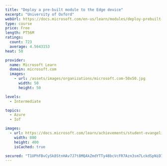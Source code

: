 ```yaml
---
title: "Deploy a pre-built module to the Edge device"
excerpt: "University of Oxford"
webUrl: https://docs.microsoft.com/en-us/learn/modules/deploy-prebuilt-module-edge-device/
type: course
price: Free
length: PT56M
ratings:
  count: 723
  average: 4.5643153
heat: 50

provider:
  name: Microsoft Learn
  domain: microsoft.com
  images:
    - url: /assets/images/organizations/microsoft.com-50x50.jpg
      width: 50
      height: 50

levels:
  - Intermediate

topics:
  - Azure
  - IoT

images:
  - url: https://docs.microsoft.com/learn/achievements/student-evangelism/deploy-pre-built-module-iot-edge-social.png
    width: 800
    height: 400
    isCached: true

secured: "T1UPhFBvCySk8StnHAv7J7t8MQAkZmdYTTy48bcVcFR7Azn3sm7LckdSpNiD7in+X4BO9ReCAJWC0yxqEZIQnhf4ha2Yi9an5xl4HbjRvP1TSNkqAh6M7/IWeRtUpQE/hLl3mxXj8PD5npVtF8unn+JwIgJJ7iwmSxhjoJ784C4kCYCEBA1rSAo6HpqHZSinT0fSWcFGyu9WdVjmzdt9PfSMfzyM7JG5m6zGPhnvll8xvYXqj0pN/XxpUuRbCKJffqvZJXmpHD78LBliRQnlKphU0k54RNgRUZmAUKS3c+/4fkK3q3dOh95cSjnVVgH0AjB41hdSijrlp+pZP/bnT3F9Q4ZjKMc1ArVbZGtSw2rIc5QpZkIPmuqLqX49RW/2OIanKqVuFOBf3JWhPp0S7YDj6+AzP/J16XHFOSHrb+U=;rV7r2qo9cQz/E4FrzzdV8A=="
---
```


